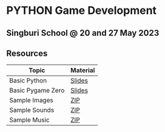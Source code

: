 # PYTHON Game Development

## Singburi School @ 20 and 27 May 2023

## Resources

| Topic | Material       |
|-------|----------------|
| Basic Python | [Slides](./resources/basic_python_slides.pdf)   |
| Basic Pygame Zero | [Slides](./resources/pgz_slides.pdf) |
| Sample Images | [ZIP](./resources/images.zip) |
| Sample Sounds | [ZIP](./resources/sounds.zip) |
| Sample Music  | [ZIP](./resources/music.zip) |
 
